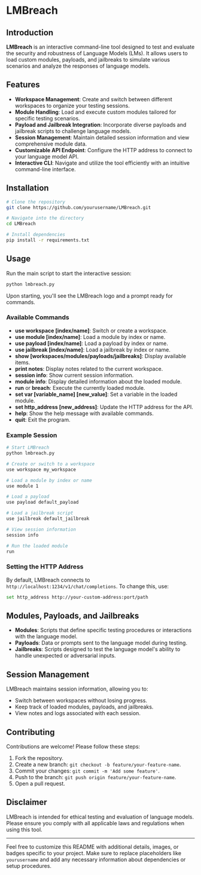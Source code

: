 # LMBreach


## Introduction

**LMBreach** is an interactive command-line tool designed to test and evaluate the security and robustness of Language Models (LMs). It allows users to load custom modules, payloads, and jailbreaks to simulate various scenarios and analyze the responses of language models.

## Features

- **Workspace Management**: Create and switch between different workspaces to organize your testing sessions.
- **Module Handling**: Load and execute custom modules tailored for specific testing scenarios.
- **Payload and Jailbreak Integration**: Incorporate diverse payloads and jailbreak scripts to challenge language models.
- **Session Management**: Maintain detailed session information and view comprehensive module data.
- **Customizable API Endpoint**: Configure the HTTP address to connect to your language model API.
- **Interactive CLI**: Navigate and utilize the tool efficiently with an intuitive command-line interface.

## Installation

```bash
# Clone the repository
git clone https://github.com/yourusername/LMBreach.git

# Navigate into the directory
cd LMBreach

# Install dependencies
pip install -r requirements.txt
```

## Usage

Run the main script to start the interactive session:

```bash
python lmbreach.py
```

Upon starting, you'll see the LMBreach logo and a prompt ready for commands.

### Available Commands

- **use workspace [index/name]**: Switch or create a workspace.
- **use module [index/name]**: Load a module by index or name.
- **use payload [index/name]**: Load a payload by index or name.
- **use jailbreak [index/name]**: Load a jailbreak by index or name.
- **show [workspaces/modules/payloads/jailbreaks]**: Display available items.
- **print notes**: Display notes related to the current workspace.
- **session info**: Show current session information.
- **module info**: Display detailed information about the loaded module.
- **run** or **breach**: Execute the currently loaded module.
- **set var [variable_name] [new_value]**: Set a variable in the loaded module.
- **set http_address [new_address]**: Update the HTTP address for the API.
- **help**: Show the help message with available commands.
- **quit**: Exit the program.

### Example Session

```bash
# Start LMBreach
python lmbreach.py

# Create or switch to a workspace
use workspace my_workspace

# Load a module by index or name
use module 1

# Load a payload
use payload default_payload

# Load a jailbreak script
use jailbreak default_jailbreak

# View session information
session info

# Run the loaded module
run
```

### Setting the HTTP Address

By default, LMBreach connects to `http://localhost:1234/v1/chat/completions`. To change this, use:

```bash
set http_address http://your-custom-address:port/path
```

## Modules, Payloads, and Jailbreaks

- **Modules**: Scripts that define specific testing procedures or interactions with the language model.
- **Payloads**: Data or prompts sent to the language model during testing.
- **Jailbreaks**: Scripts designed to test the language model's ability to handle unexpected or adversarial inputs.

## Session Management

LMBreach maintains session information, allowing you to:

- Switch between workspaces without losing progress.
- Keep track of loaded modules, payloads, and jailbreaks.
- View notes and logs associated with each session.

## Contributing

Contributions are welcome! Please follow these steps:

1. Fork the repository.
2. Create a new branch: `git checkout -b feature/your-feature-name`.
3. Commit your changes: `git commit -m 'Add some feature'`.
4. Push to the branch: `git push origin feature/your-feature-name`.
5. Open a pull request.

## Disclaimer

LMBreach is intended for ethical testing and evaluation of language models. Please ensure you comply with all applicable laws and regulations when using this tool.

---

Feel free to customize this README with additional details, images, or badges specific to your project. Make sure to replace placeholders like `yourusername` and add any necessary information about dependencies or setup procedures.
